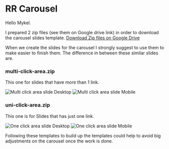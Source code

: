 # RR Carousel


Hello Mykel.

I prepared 2 zip files (see them on Google drive link) in order to download the carousel slides template.
 [Download Zip files on Google Drive](https://drive.google.com/drive/u/1/folders/1LWw35hCjaIo92FhQsSLBOAAKJcoFAvTx)

When we create the slides for the carousel I strongly suggest to use them to make easier to finish them.
The difference in between these similar slides are.


### multi-click-area.zip
This one for slides that have more than 1 link.


![Multi click area slide Desktop](https://snipboard.io/DZuXbz.jpg#1 "Multi click area slide Desktop")
![Multi click area slide Mobile](https://snipboard.io/6lVh3j.jpg#1 "Multi click area slide Mobile")


### uni-click-area.zip
This one is for Slides that has just one link.


![One click area slide Desktop](https://snipboard.io/UTYeNX.jpg#1 "Uni click Slide Desktop")
![One click area slide Mobile](https://snipboard.io/9Dv0xQ.jpg#1 "Uni click Slide Mobile")


Following these templates to build up the templates could help to avoid big adjustments on the carousel once the work is done.
